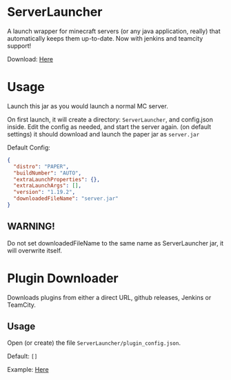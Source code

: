 # ServerLauncher
A launch wrapper for minecraft servers (or any java application, really) that automatically keeps them up-to-date. Now with jenkins and teamcity support!

Download: [Here](https://ci.badbird5907.net/job/ServerLauncher/)

# Usage
Launch this jar as you would launch a normal MC server.

On first launch, it will create a directory: `ServerLauncher`, and config.json inside.
Edit the config as needed, and start the server again.
(on default settings) it should download and launch the paper jar as `server.jar`

Default Config:
```json
{
  "distro": "PAPER",
  "buildNumber": "AUTO",
  "extraLaunchProperties": {},
  "extraLaunchArgs": [],
  "version": "1.19.2",
  "downloadedFileName": "server.jar"
}
```
## WARNING!
Do not set downloadedFileName to the same name as ServerLauncher jar, it will overwrite itself.

# Plugin Downloader
Downloads plugins from either a direct URL, github releases, Jenkins or TeamCity.

## Usage
Open (or create) the file `ServerLauncher/plugin_config.json`.

Default: `[]`

Example: [Here](https://github.com/Badbird5907/ServerLauncher/blob/master/plugin_config.example.json)
